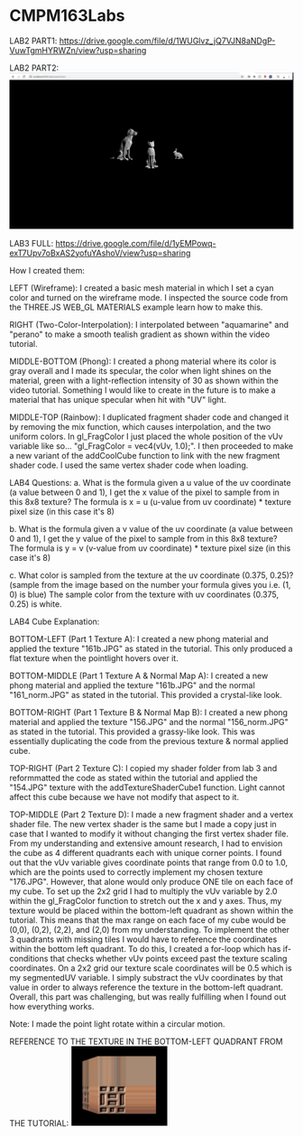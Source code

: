 # CMPM163Labs
LAB2 PART1: https://drive.google.com/file/d/1WUGlvz_jQ7VJN8aNDgP-VuwTgmHYRWZn/view?usp=sharing

LAB2 PART2:
![](images/Picture.png)

LAB3 FULL: https://drive.google.com/file/d/1yEMPowq-exT7Upv7oBxAS2yofuYAshoV/view?usp=sharing

How I created them:

LEFT (Wireframe): 
I created a basic mesh material in which I set a cyan color and turned on the wireframe mode. I inspected the source code from the THREE.JS WEB_GL MATERIALS 
example learn how to make this.

RIGHT (Two-Color-Interpolation): 
I interpolated between "aquamarine" and "perano" to make a smooth tealish gradient as shown within the video tutorial.

MIDDLE-BOTTOM (Phong): 
I created a phong material where its color is gray overall and I made its specular, the color when light shines on the material, green with a 
light-reflection intensity of 30 as shown within the video tutorial. Something I would like to create in the future is to make a material that has unique specular when
hit with "UV" light.

MIDDLE-TOP (Rainbow): 
I duplicated fragment shader code and changed it by removing the mix function, which causes interpolation, and the two uniform colors. In gl_FragColor I just placed the whole position of the vUv variable like so... "gl_FragColor = vec4(vUv, 1.0);". I then proceeded to make a new variant of the addCoolCube function to link with the new
fragment shader code. I used the same vertex shader code when loading.

LAB4 Questions:
a. What is the formula given a u value of the uv coordinate (a value between 0 and 1), I get the x value of the pixel to sample from in this 8x8 texture?
The formula is x = u (u-value from uv coordinate) * texture pixel size (in this case it's 8) 

b. What is the formula given a v value of the uv coordinate (a value between 0 and 1), I get the y value of the pixel to sample from in this 8x8 texture?
The formula is y = v (v-value from uv coordinate) * texture pixel size (in this case it's 8) 

c. What color is sampled from the texture at the uv coordinate (0.375, 0.25)? (sample from the image based on the number your formula gives you i.e. (1, 0) is blue)
The sample color from the texture with uv coordinates (0.375, 0.25) is white.

LAB4 Cube Explanation:

BOTTOM-LEFT (Part 1 Texture A): 
I created a new phong material and applied the texture "161b.JPG" as stated in the tutorial. This only produced a flat texture when the pointlight hovers over it. 

BOTTOM-MIDDLE (Part 1 Texture A & Normal Map A): 
I created a new phong material and applied the texture "161b.JPG" and the normal "161_norm.JPG" as stated in the tutorial. This provided a crystal-like look.

BOTTOM-RIGHT (Part 1 Texture B & Normal Map B): 
I created a new phong material and applied the texture "156.JPG" and the normal "156_norm.JPG" as stated in the tutorial. This provided a grassy-like look. This was essentially duplicating the code from the previous texture & normal applied cube.

TOP-RIGHT (Part 2 Texture C): 
I copied my shader folder from lab 3 and reformmatted the code as stated within the tutorial and applied the "154.JPG" texture with the addTextureShaderCube1 function. Light cannot affect this cube because we have not modify that aspect to it.

TOP-MIDDLE (Part 2 Texture D): 
I made a new fragment shader and a vertex shader file. The new vertex shader is the same but I made a copy just in case that I wanted to modify it without changing the first vertex shader file. From my understanding and extensive amount research, I had to envision the cube as 4 different quadrants each with unique corner points. I found out that the vUv variable gives coordinate points that range from 0.0 to 1.0, which are the points used to correctly implement my chosen texture "176.JPG". However, that alone would only produce ONE tile on each face of my cube. To set up the 2x2 grid I had to multiply the vUv variable by 2.0 within the gl_FragColor function to stretch out the x and y axes. Thus, my texture would be placed within the bottom-left quadrant as shown within the tutorial. This means that the max range on each face of my cube would be (0,0), (0,2), (2,2), and (2,0) from my understanding. To implement the other 3 quadrants with missing tiles I would have to reference the coordinates within the bottom left quadrant. To do this, I created a for-loop which has if-conditions that checks whether vUv points exceed past the texture scaling coordinates. On a 2x2 grid our texture scale coordinates will be 0.5 which is my segmentedUV variable. I simply substract the vUv coordinates by that value in order to always reference the texture in the bottom-left quadrant. Overall, this part was challenging, but was really fulfilling when I found out how everything works.

Note: I made the point light rotate within a circular motion.

REFERENCE TO THE TEXTURE IN THE BOTTOM-LEFT QUADRANT FROM THE TUTORIAL:
![](images/Reference.png) 
